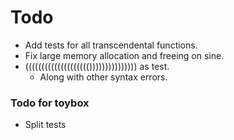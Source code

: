 # Todo

* Add tests for all transcendental functions.
* Fix large memory allocation and freeing on sine.
* (((((((((((((((((((())))))))))))))) as test.
	* Along with other syntax errors.

### Todo for toybox

* Split tests
